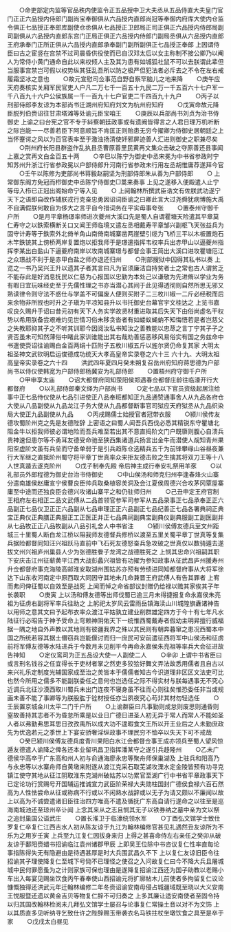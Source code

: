 <!-- { "loadSidebar": true } -->
　　○命吏部定内监等官品秩内使监令正五品授中卫大夫丞从五品侍直大夫皇门官门正正六品授内侍郎门副尚宝奉御俱从六品授内直郎尚冠等奉御内府库大使内仓监令俱正七品授正奉郎库副使仓丞俱从七品授正卫郎局正司正俱正六品授内侍郎局副司副俱从六品授内直郎东宫门正局正俱正六品授内侍郎门副局丞俱从六品授内直郎王府承奉门正所正俱从六品授内直郎承奉副门副所副俱正七品授正奉郎  上因谓侍臣曰古之宦竖在宫禁不过司晨昏供役使而已自汉邓太后以女主称制不接公卿乃以阉人为常侍小黄门通命自此以来权倾人主及其为患有如城狐社鼠不可以去朕谓此辈但当服事宫禁岂可假以权势纵其狂乱吾所以防之极严但犯法者必斥去之不令在左右戒履霜坚冰之意也
　　○故元宣慰司佥事范自野自察罕脑儿之地来降
　　○庚午应天府奏核实关厢军民官吏人户凡二万七千一百五十九民二万一千五百六十七户军一千八百九十六户公侯族属一千一百九十七户官吏二千四百九十九户
　　○丙子以刑部侍郎李友谅为本部尚书迁湖州府知府刘文为杭州府知府
　　○戊寅命故元降臣脱列伯赍诏往甘肃塔滩等处谕元臣宝咱王
　　○庚辰以兵部尚书刘贞为治书侍御史  上谕之曰台宪之官不专于紏察朝廷政事或有遗阙皆得言之人君日理万机听断之际岂能一一尽善若臣下阿意顺旨不肯匡正则贻患无穷今擢卿为侍御史居朝廷之上当怀蹇谔之风以为百官表率至于激浊扬清使奸邪屏迹善人汇进则御史之职兼尽矣
　　○荆州府长阳县群盗作乱执县丞曹原善里民黄再文集众击破之夺原善还县事闻  上嘉之赏再文白金百五十两
　　○辛巳以陈宁为御史中丞宋冕为中书省参政时宁知苏州升浙江行省参政冕以户部侍郎升河南行省参政未行用左丞胡惟庸荐遂拜今官
　　○壬午以陈修为吏部尚书蒋毅赵嗣坚为刑部侍郎朱从善为户部侍郎
　　○  上常御东阁方免冠而栉御史中丞陈宁侍御史□暠来奏事  上见之遂移入便殿遣人止宁等毋入栉已正冠出阁始命宁等入见
　　○  上阅翰林所撰武臣诰文有佐朕武功遂宁天下之语即自改作辅朕戎行克奋忠勇因诏词臣谕之曰卿此言大过尧舜犹病博施大禹不自满假朕何敢自为侈大之言乎自今措词务在平实毋事夸张
　　○置泰州守御千户所
　　○是月平章杨璟率师进次夔州大溪口先是蜀人自谓瞿塘天险遣其平章莫仁寿守之以鉄索横断关口又闻王师临境又遣左丞相戴寿平章邹兴副枢飞天张益兵为固守计寿等于鉄索外北倚羊角山南倚南城寨凿两崖壁引缆为飞桥三平以木板置炮石木竿鉄铳其上傍桥两岸复置炮以拒我师于是璟遣指挥韦权率兵出赤甲山以逼夔州指挥李某出白盐山下逼夔府南岸以攻南城寨璟与都督佥事王简出大溪口进攻瞿塘厄江之众璟战不利于是赤甲白盐之师亦退还归州
　　○刑部搜狱中囚得其私书以奏  上览之一书乃吴兴王升以遗其子者其言曰凡为官须廉洁自持贫者士之常也古人谓贫乏不能存此是好消息抚民以仁慈为心报国以忠勤为本处己以谦敬为先进脩以学业为务有暇日宜玩味经史至于先儒性理之书亦当潜心其间于此见得透彻则自然所思无邪又熟读律令则守法不惑仕与学盖不可偏废人便则买附子二三枚川椒一二斤必经税而后来余物非所觊也时升之子瑱为平凉知县升以书托御史台幕官宇文桂达之  上览书嘉叹良久赐升手诏曰昔元初有天下人务实学故贤材重进取其后失天下由俗尚虚名干权势以希用朕备尝艰难灼见世情习俗未移贪沓者有如蝼蚁蝇蚋不知悔悟若是者岂慈父之失教耶抑其子之不听其训耶今因阅汝私书知汝之善教能以忠荩之言丁宁其子子之贤否虽未可知然薄俗中睹此家训谁能出其右哉劝善惩恶移风易俗实有国之务兹命中书遣使赍诏往谕赐白金百两绢十匹附子五枚川椒五斤以旌尔贤仍命复其家
大明太祖圣神文武钦明启运俊德成功统天大孝高皇帝实录卷之六十三
六十九、大明太祖高皇帝实录卷之六十四
　　洪武四年夏四月癸未朔复召岳州府知府蒋思德为户部尚书以侍仪使韩宽为户部侍郎杨冀安为礼部侍郎
　　○置梧州府守御千户所
　　○甲申享太庙
　　○诏大都督府同知荥阳侯郑遇春佥都督庄龄往临濠开行大都督府
　　○以礼部侍郎秦文绎为户部尚书
　　○定七品以下官员资级起居注给事中正七品侍仪使从七品引进使正八品奉班都知正九品通赞通事舍人从九品各府仓大使从八品副使从九品龙江子务大使从九品都督断事官司狱应天府狱丞从九品织染局大使正九品副使从九品
　　○丙戌赐儒士始授官者冠带衣服
　　○颍川侯传友德攻蜀阶州克之先是友德陛辞  上密语之曰蜀人闻吾兵西伐必悉其精锐东守瞿塘北阻金牛以拒我师彼必谓地险而吾兵难至若出其不意直捣阶文门户既隳则腹心自溃兵贵神速但患尔等不勇耳友德受命驰至狭西集诸道兵扬言出金牛而潜使人觇知青州果阳空虚阶文虽有兵垒而守备单弱于是引兵趋陈仓选精兵五千为前锋攀缘山谷昼夜兼行大军继之直抵阶州蜀守将平章丁世真率众来拒友德击败之生擒其将双刀王等十八人世真遁去遂克阶州
　　○戊子制奉先殿  帝后神主成行奉安礼祭用羊豕
　　○以礼部员外郎程德为御史台治书侍御史
　　○中山侯汤和师克归州李逢春烽火山寨分遣南雄侯赵庸宣宁侯曹良臣帅兵取桑植容羙洞及会江夏侯周德兴合攻茅冈覃垕寨庸至中途而还独良臣会德兴攻诸山寨平之和仍驻师归州
　　○己丑申定王府官制王相府左右相正二品文武傅从二品首领官参军司参军从五品录事正七品承奉正正六品副正七品仪卫正正六品副从七品审理正正六品副正七品纪善正七品各署典祠正典宝正典仪正典膳正典服正工正医正并正七品典祠副典宝副典仪副典服副工副医副并从七品牧正正八品牧副从八品引礼舍人中书省注
　　○颍川侯傅友德兵至文州距城三十里蜀人断白龙江桥以阻我师友德督兵修桥以渡至五里关蜀平章丁世真等复集兵据险都督同知汪兴祖跃马直前中飞石死友德怒奋兵急攻破之世真仅以数骑遁去遂拔文州兴祖庐州巢县人少为张德胜餋子龙湾之战德胜死之  上悯其忠命兴祖嗣其职下安庆击江州征蕲黄平江西大战彭蠡兴祖皆有功擢为参知政事从征武昌庐州援寿州升佥都督府事克海陵高邮淮安取湖州围姑苏亦预有劳绩进同知都督府事从大将军徐达下山东收河南定中原西取大同因守其地未几命兼晋王府武傅人有告其罪者  上宥而弗问俾征蜀以自效至是战死  上闻而悼之命省部议封赠仍给禄以赡其家俟其子年长袭职
　　○庚寅  上以汤和傅友德等出师伐蜀已逾三月未得捷报复命永嘉侯朱亮祖为征虏右副将军率兵往助之  上躬祀太岁风云雷雨岳镇海渎山川城隍旗纛诸神告以用师之意其文曰予起布衣率众渡江平姑孰立建业削群雄定四方于今十有七年凡水陆征行必昭告于神予受命上穹赖神阴佑天下一统惟西蜀戴寿者假幼主明昇擅行威福据一隅之地自外声教以其地则有彼疆我界之殊以其民则有朝奔暮窜之患况西蜀本中国之所统若容其据土僣窃兵岂能偃讨而归一庶民可安前遣征西将军中山侯汤和征虏前将军傅友德等水陆进兵于今数月未见削平今再命永嘉侯朱亮祖等率兵大会征进故告神知
　　○定仪鸾司为正五品设大使一人副使二人
　　○辛卯  上谓中书省臣曰或言刑名钱谷之任宜得长于吏材者掌之然吏多狡狯好舞文弄法故悉用儒者且自古以来兴礼乐定制度光辅国家成至治之羙皆本于儒儒者知古今识道理非区区文法吏可比也然今所用之儒多不能副朕委任之意何也岂选任之际不得实材与朕每遇事无不究心近调兵北征沙漠西取川蜀兵未出门连夜不寝身虽不往而心则往矣惟恐委任非当或规画未善不能了事卿等为朕股肱于铨材授任亦当夙夜究心苟非其材勿轻选任
　　○壬辰置京城金川太平二门千户所
　　○上谕群臣曰凡事勤则成怠则废思则通昏则窒故善持其志者不为昏怠所乘是以业日广德日进圣人初无异于常人而常人不能如圣人者以弗勤弗思耳思日孜孜禹所以成大功不遑暇食文王所以开王业后之人未勤庶政先为优逸若元之季世上下宴安骄奢淫纵政事不理民穷不恤卒以失天下可不戒哉
　　○癸巳颍川侯傅友德兵度青川果阳白水江会都督佥事王成亦领兵至蜀人望风惊遁友德遣人谕降之俾各还本业留巩昌卫指挥潘某守之遂引兵趍隆州
　　○乙未广德侯华高卒于广东高和州人初与俞通海廖永忠等聚舟师保巢湖及  上驻兵和阳高乃与永忠等以水寨舟师自黄墩来附遂从渡江克采石取芜湖攻溧水定金陵皆预有功寻克镇江使守其地从征江阴取淮东克湖州破姑苏以功累官至湖广行中书省平章政事天下已定论功行赏赐号开国辅运推诚宣力武臣阶荣禄大夫勋柱国封广德侯食禄六百石然高为人性怯尝命从征或称病不行或以不闲熟水战辞或以无子为请又颇以不廉闻以故  上以高为不诚尝遣诸旧臣往治四方唯高不遣及循抚广东高自请行遂命之以往至是巡海南城池还至琼州卒讣闻  上念其来从之志且悯其无子以铁券纳之墓中亲为文以祭之追封巢国公谥武庄
　　○置长淮卫于临濠统领水军
　　○丁酉弘文馆学士致仕罗复仁卒复仁江西吉水人初从陈友谅于九江为翰林编修官甚见礼遇然丑友谅所为不乐为之用岁壬寅  上兵至九江复仁因拔身来归  上得之甚喜命侍左右亲任之癸卯从破友谅于鄱阳赍蜡书招谕临江袁州诸郡甲辰  上即吴王位除中书咨议复仁性率直每论事指陈得失无有隐避由是待遇甚厚是时大兵围武昌久不下  上以复仁友谅旧臣令往招谕其子理使降复仁至城下号恸不已理怪之使召之入问故复仁曰今不降大兵且屠城城中民何罪愿蚤为之计则家族可保也理由是遂降复招谕江西还为国子助教以老赐小车出入每宴见赐坐饮食丙午春奉使山西招谕元将扩廓帖木儿前使者多拘留复仁议论慷慨独得还洪武元年迁翰林编修二年冬赍诏谕安南毋侵占城疆域既至晓以大义安南王悦服暨还遗以黄金吉贝等物复仁辞不可归奏之  上多其廉让适安南使者至固令持以归其国改翰林检阅未几拜弘文馆学士屡召与论事复仁常操土音以对不为文饰  上以其质直多见听纳寻乞致仕许之陛辞赐玉带袭衣名马铁拄杖坐墩饮食之具至是卒于家
　　○戊戌太白昼见
